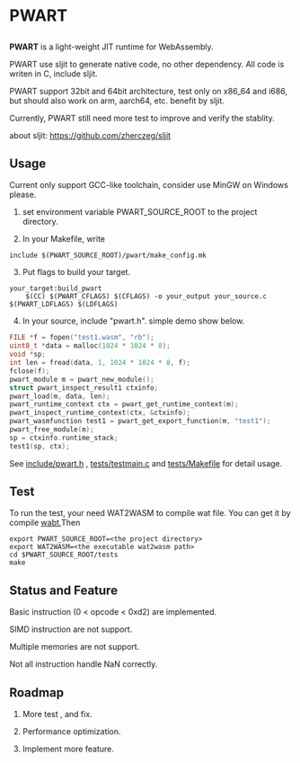 # PWART

## 
**PWART** is a light-weight JIT runtime for WebAssembly.

PWART use sljit to generate native code, no other dependency. All code is writen in C, include sljit.

PWART support 32bit and 64bit architecture, test only on x86_64 and i686, but should also work on arm, aarch64, etc. benefit by sljit.

Currently, PWART still need more test to improve and verify the stablity. 


about sljit: https://github.com/zherczeg/sljit

## Usage

Current only support GCC-like toolchain, consider use MinGW on Windows please.

1. set environment variable PWART_SOURCE_ROOT to the project directory.

2. In your Makefile, write
```shell
include $(PWART_SOURCE_ROOT)/pwart/make_config.mk
```

3. Put flags to build your target.
```shell
your_target:build_pwart
	$(CC) $(PWART_CFLAGS) $(CFLAGS) -o your_output your_source.c $(PWART_LDFLAGS) $(LDFLAGS)
```

4. In your source, include "pwart.h". simple demo show below.

```C
FILE *f = fopen("test1.wasm", "rb");
uint8_t *data = malloc(1024 * 1024 * 8);
void *sp;
int len = fread(data, 1, 1024 * 1024 * 8, f);
fclose(f);
pwart_module m = pwart_new_module();
struct pwart_inspect_result1 ctxinfo;
pwart_load(m, data, len);
pwart_runtime_context ctx = pwart_get_runtime_context(m);
pwart_inspect_runtime_context(ctx, &ctxinfo);
pwart_wasmfunction test1 = pwart_get_export_function(m, "test1");
pwart_free_module(m);
sp = ctxinfo.runtime_stack;
test1(sp, ctx);
```
See [include/pwart.h](include/pwart.h) , [tests/testmain.c](tests/testmain.c) and [tests/Makefile](tests/Makefile) for detail usage.

## Test

To run the test, your need WAT2WASM to compile wat file. You can get it by compile [wabt](https://github.com/WebAssembly/wabt),Then
```
export PWART_SOURCE_ROOT=<the project directory>
export WAT2WASM=<the executable wat2wasm path>
cd $PWART_SOURCE_ROOT/tests
make
```

## Status and Feature

Basic instruction (0 < opcode < 0xd2) are implemented.

SIMD instruction are not support.

Multiple memories are not support.

Not all instruction handle NaN correctly.


## Roadmap

1. More test , and fix.

2. Performance optimization.

3. Implement more feature.